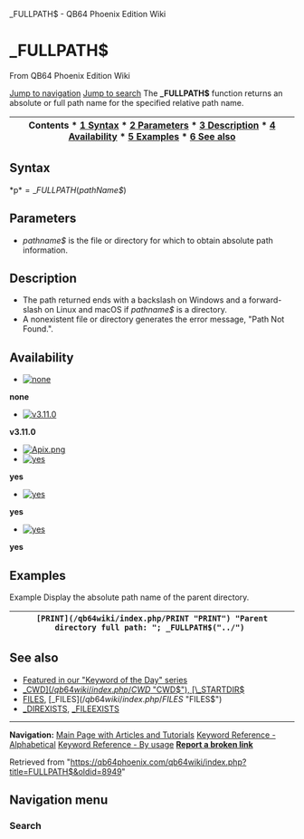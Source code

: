 


\_FULLPATH$ - QB64 Phoenix Edition Wiki








# \_FULLPATH$



From QB64 Phoenix Edition Wiki



[Jump to navigation](#mw-head)
[Jump to search](#searchInput)
The **\_FULLPATH$** function returns an absolute or full path name for the specified relative path name.


  






| Contents * [1 Syntax](#Syntax) * [2 Parameters](#Parameters) * [3 Description](#Description) * [4 Availability](#Availability) * [5 Examples](#Examples) * [6 See also](#See_also) |
| --- |


## Syntax


*p$* = \_FULLPATH$(*pathName$*)
  




## Parameters


* *pathname$* is the file or directory for which to obtain absolute path information.


  




## Description


* The path returned ends with a backslash on Windows and a forward-slash on Linux and macOS if *pathname$* is a directory.
* A nonexistent file or directory generates the error message, "Path Not Found.".


  




## Availability


* [![none](/qb64wiki/images/9/91/Qb64.png)](/qb64wiki/index.php/File:Qb64.png "none")

**none**
* [![v3.11.0](/qb64wiki/images/0/07/Qbpe.png)](/qb64wiki/index.php/File:Qbpe.png "v3.11.0")

**v3.11.0**
* [![Apix.png](/qb64wiki/images/5/5f/Apix.png)](/qb64wiki/index.php/File:Apix.png)
* [![yes](/qb64wiki/images/2/29/Win.png)](/qb64wiki/index.php/File:Win.png "yes")

**yes**
* [![yes](/qb64wiki/images/7/7a/Lnx.png)](/qb64wiki/index.php/File:Lnx.png "yes")

**yes**
* [![yes](/qb64wiki/images/2/22/Osx.png)](/qb64wiki/index.php/File:Osx.png "yes")

**yes**


  




## Examples


Example
Display the absolute path name of the parent directory.


| ``` [PRINT](/qb64wiki/index.php/PRINT "PRINT") "Parent directory full path: "; _FULLPATH$("../")  ``` |
| --- |


  




## See also


* [Featured in our "Keyword of the Day" series](https://qb64phoenix.com/forum/showthread.php?tid=2734)
* [\_CWD$](/qb64wiki/index.php/CWD$ "CWD$"), [\_STARTDIR$](/qb64wiki/index.php/STARTDIR$ "STARTDIR$")
* [FILES](/qb64wiki/index.php/FILES "FILES"), [\_FILES$](/qb64wiki/index.php/FILES$ "FILES$")
* [\_DIREXISTS](/qb64wiki/index.php/DIREXISTS "DIREXISTS"), [\_FILEEXISTS](/qb64wiki/index.php/FILEEXISTS "FILEEXISTS")


  






---


**Navigation:**
[Main Page with Articles and Tutorials](/qb64wiki/index.php/Main_Page "Main Page")
[Keyword Reference - Alphabetical](/qb64wiki/index.php/Keyword_Reference_-_Alphabetical "Keyword Reference - Alphabetical")
[Keyword Reference - By usage](/qb64wiki/index.php/Keyword_Reference_-_By_usage "Keyword Reference - By usage")
**[Report a broken link](https://qb64phoenix.com/forum/showthread.php?tid=2800)**  





Retrieved from "<https://qb64phoenix.com/qb64wiki/index.php?title=FULLPATH$&oldid=8949>"




## Navigation menu








### Search





















